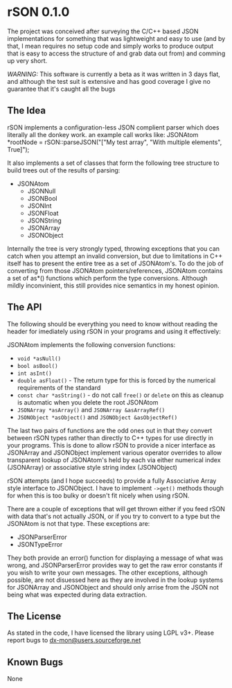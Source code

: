 # rSON 0.1.0

The project was conceived after surveying the C/C++ based JSON implementations for something that was lightweight and easy to use (and by that, I mean requires no setup code and simply works to produce output that is easy to access the structure of and grab data out from) and comming up very short.

*WARNING:* This software is currently a beta as it was written in 3 days flat, and although the test suit is extensive and has good coverage I give no guarantee that it's caught all the bugs

## The Idea

rSON implements a configuration-less JSON complient parser which does literally all the donkey work. an example call works like:
	JSONAtom *rootNode = rSON::parseJSON("[\"My test array\", \"With multiple elements\", True]");

It also implements a set of classes that form the following tree structure to build trees out of the results of parsing:

 *	JSONAtom
	*	JSONNull
	*	JSONBool
	*	JSONInt
	*	JSONFloat
	*	JSONString
	*	JSONArray
	*	JSONObject

Internally the tree is very strongly typed, throwing exceptions that you can catch when you attempt an invalid conversion, but due to limitations in C++ itself has to present the entire tree as a set of JSONAtom's.
To do the job of converting from those JSONAtom pointers/references, JSONAtom contains a set of as*() functions which perform the type conversions. Although mildly inconvinient, this still provides nice semantics in my honest opinion.

## The API

The following should be everything you need to know without reading the header for imediately using rSON in your programs and using it effectively:

JSONAtom implements the following conversion functions:

 *	`void *asNull()`
 *	`bool asBool()`
 *	`int asInt()`
 *	`double asFloat()` - The return type for this is forced by the numerical requirements of the standard
 *	`const char *asString()` - do not call `free()` or `delete` on this as cleanup is automatic when you delete the root JSONAtom
 *	`JSONArray *asArray()` and `JSONArray &asArrayRef()`
 *	`JSONObject *asObject()` and `JSONObject &asObjectRef()`
 
The last two pairs of functions are the odd ones out in that they convert between rSON types rather than directly to C++ types for use directly in your programs.
This is done to allow rSON to provide a nicer interface as JSONArray and JSONObject implement various operator overrides to allow transparent lookup of JSONAtom's held by each via either numerical index (JSONArray) or associative style string index (JSONObject)

rSON attempts (and I hope succeeds) to provide a fully Associative Array style interface to JSONObject. I have to implement `->get()` methods though for when this is too bulky or doesn't fit nicely when using rSON.

There are a couple of exceptions that will get thrown either if you feed rSON with data that's not actually JSON, or if you try to convert to a type but the JSONAtom is not that type.
These exceptions are:

 *	JSONParserError
 *	JSONTypeError

They both provide an error() function for displaying a message of what was wrong, and JSONParserError provides way to get the raw error constants if you wish to write your own messages.
The other exceptions, although possible, are not disuessed here as they are involved in the lookup systems for JSONArray and JSONObject and should only arrise from the JSON not being what was expected during data extraction.

## The License

As stated in the code, I have licensed the library using LGPL v3+.
Please report bugs to dx-mon@users.sourceforge.net

## Known Bugs

None
